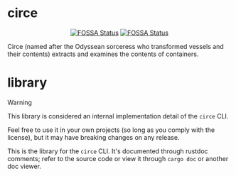 # circe

<div align="center">

[![FOSSA Status](https://app.fossa.com/api/projects/custom%2B1%2Fgithub.com%2Ffossas%circe.svg?type=shield&issueType=license)](https://app.fossa.com/projects/custom%2B1%2Fgithub.com%2Ffossas%2Fcirce?ref=badge_shield&issueType=license)
[![FOSSA Status](https://app.fossa.com/api/projects/custom%2B1%2Fgithub.com%2Ffossas%2Fcirce.svg?type=shield&issueType=security)](https://app.fossa.com/projects/custom%2B1%2Fgithub.com%2Ffossas%2Fcirce?ref=badge_shield&issueType=security)

</div>


Circe (named after the Odyssean sorceress who transformed vessels and their contents)
extracts and examines the contents of containers.

# library

> [!WARNING]
> This library is considered an internal implementation detail of the `circe` CLI.
>
> Feel free to use it in your own projects (so long as you comply with the license),
> but it may have breaking changes on any release.

This is the library for the `circe` CLI.
It's documented through rustdoc comments; refer to the source code or view it through `cargo doc` or another doc viewer.
